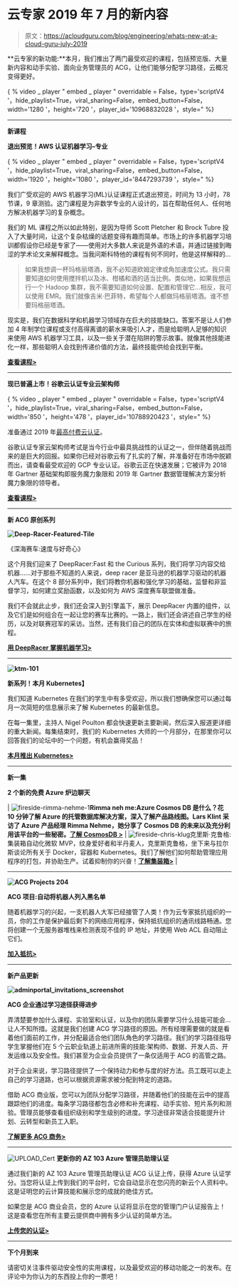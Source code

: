 # 云专家 2019 年 7 月的新内容

> 原文：<https://acloudguru.com/blog/engineering/whats-new-at-a-cloud-guru-july-2019>

**云专家的新功能:**本月，我们推出了两门最受欢迎的课程，包括预览版、大量新内容和动手实验、面向业务管理员的 ACG，让他们能够分配学习路径，云概况变得更好。

{ % video _ player " embed _ player " overridable = False，type='scriptV4 '，hide_playlist=True，viral_sharing=False，embed_button=False，width='1280 '，height='720 '，player_id='10968832028 '，style=" %}

* * *

**新课程**

**退出预览！AWS 认证机器学习–专业**

{ % video _ player " embed _ player " overridable = False，type='scriptV4 '，hide_playlist=True，viral_sharing=False，embed_button=False，width='1920 '，height='1080 '，player_id='8447293739 '，style=" %}

我们广受欢迎的 AWS 机器学习(ML)认证课程正式退出预览，时间为 13 小时，78 节课，9 章测验。这门课程是为非数学专业的人设计的，旨在帮助任何人、任何地方解决机器学习的复杂概念。

我们的 ML 课程之所以如此特别，是因为导师 Scott Pletcher 和 Brock Tubre 投入了大量时间，让这个复杂枯燥的话题变得有趣而简单。市场上的许多机器学习培训都假设你已经是专家了——使用对大多数人来说是外语的术语，并通过链接到晦涩的学术论文来解释概念。当我问斯科特他的课程有何不同时，他是这样解释的…

> 如果我想调一杯玛格丽塔酒，我不必知道欧姆定律或角加速度公式。我只需要知道如何使用搅拌机以及冰、柑橘和酒的适当比例。类似地，如果我想运行一个 Hadoop 集群，我不需要知道如何设置、配置和管理它…相反，我可以使用 EMR。我们就像吉米·巴菲特，希望每个人都做玛格丽塔酒。谁不想要玛格丽塔酒。

现实是，我们在数据科学和机器学习领域存在巨大的技能缺口。答案不是让人们参加 4 年制学位课程或支付高得离谱的薪水来吸引人才，而是给聪明人足够的知识来使用 AWS 机器学习工具，以及一些关于潜在陷阱的警示故事。就像其他技能进化一样，那些聪明人会找到传递价值的方法，最终技能供给会找到平衡。

**[查看课程>](https://acloud.guru/learn/aws-certified-machine-learning-specialty)**

* * *

**现已普遍上市！谷歌云认证专业云架构师**

{ % video _ player " embed _ player " overridable = False，type='scriptV4 '，hide_playlist=True，viral_sharing=False，embed_button=False，width='850 '，height='478 '，player_id='10788920423 '，style=" %}

准备通过 2019 年[最高付费云认证](https://info.acloud.guru/resources/what-are-top-paying-cloud-certifications-for-2019)。

谷歌认证专家云架构师考试是当今行业中最具挑战性的认证之一，但伴随着挑战而来的是巨大的回报。如果你已经对谷歌云有了扎实的了解，并准备好在市场中脱颖而出，请查看最受欢迎的 GCP 专业认证。谷歌云正在快速发展；它被评为 2018 年 Gartner 基础架构即服务魔力象限和 2019 年 Gartner 数据管理解决方案分析魔力象限的领导者。

**[查看课程>](https://acloud.guru/learn/gcp-certified-professional-cloud-architect)**

* * *

**新 ACG 原创系列**

**![Deep-Racer-Featured-Tile](img/00d5498e1ca84fac0f89de7298b87276.png)**

《深海赛车:速度与好奇心》

这个月我们迎来了 DeepRacer:Fast 和 the Curious 系列，我们将学习内容交给机器……对于那些不知道的人来说，deep racer 是亚马逊的机器学习驱动的机器人汽车。在这个 8 部分系列中，我们将教你机器和强化学习的基础，监督和非监督学习，如何建立奖励函数，以及如何为 AWS 深度赛车联盟做准备。

我们不会就此止步，我们还会深入到引擎盖下，展示 DeepRacer 内置的组件，以及它们是如何组合在一起让您的赛车比赛的。一路上，我们还会讲述自己学生的经历，以及对联赛冠军的采访。当然，还有我们自己的团队在实体和虚拟联赛中的旅程。

**[用 DeepRacer 掌握机器学习>](https://acloud.guru/series/deepracer)**

* * *

**![ktm-101](img/6d8393d6e6e0af45ff9965acdd7bd0f8.png)**

**新系列！本月 Kubernetes】**

我们知道 Kubernetes 在我们的学生中有多受欢迎，所以我们想确保您可以通过每月一次简短的信息展示来了解 Kubernetes 的最新信息。

在每一集里，主持人 Nigel Poulton 都会快速更新主要新闻，然后深入报道更详细的重大新闻。每集结束时，我们的 Kubernetes 大师的一个月部分，在那里你可以回答我们的论坛中的一个问题，有机会赢得奖品！

**[本月推出 Kubernetes>](https://acloud.guru/series/kubernetes-this-month)**

* * *

**新一集**

**2 个新的免费 Azure 炉边聊天**

| ![fireside-rimma-nehme-1](img/ff31f0e90b92eade66fcf8525cdfd049.png)**Rimma neh me:Azure Cosmos DB 是什么？**花 10 分钟了解 Azure 的托管数据库解决方案，深入了解产品路线图。Lars Klint 采访了 Azure 产品经理 Rimma Nehme，她分享了 Cosmos DB 的未来以及充分利用该平台的一些秘密。**[了解 CosmosDB >](https://acloud.guru/series/azure-chats/view/114)** | ![fireside-chris-klug](img/c280401dc238927a34a868c8bca4170f.png)克里斯·克鲁格:集装箱自动化微软 MVP，纹身爱好者和半丹麦人，克里斯克鲁格，坐下来与拉尔斯谈论所有关于 Docker，容器和 Kubernetes。我们了解他们如何帮助管理应用程序的打包，并协助生产。试着抑制你的兴奋！**[了解集装箱>](https://acloud.guru/series/azure-chats/view/115)** |

* * *

**![ACG Projects 204](img/1581954377bad0d4660ee6ad5f0216da.png)**

**ACG 项目:自动将机器人列入黑名单**

随着机器学习的兴起，一支机器人大军已经接管了人类！作为云专家抵抗组织的一员，你的工作是保护最后剩下的网络应用程序，保持抵抗组织的通讯线路畅通。您将创建一个无服务器堆栈来检测表现不佳的 IP 地址，并使用 Web ACL 自动阻止它们。

**[加入抵抗>](https://acloud.guru/series/acg-projects/view/204)**

* * *

**新产品更新**

**![adminportal_invitations_screenshot](img/afff06248db8e1af662ec5936e55e5ca.png)**

**ACG 企业通过学习途径获得进步**

弄清楚要参加什么课程、实验室和认证，以及你的团队需要学习什么技能可能会…让人不知所措。这就是我们创建 ACG 学习路径的原因。所有经理需要做的就是看着他们面前的工作，并分配最适合他们团队角色的学习路径。我们的学习路径指导学生掌握他们在 5 个云职业轨道上前进所需的技能:架构师、数据、开发人员、开发运维以及安全性。我们甚至为企业会员提供了一条仅适用于 ACG 的高管之路。

对于企业来说，学习路径提供了一个保持动力和参与度的好方法。员工既可以走上自己的学习道路，也可以根据资源需求被分配到特定的道路。

借助 ACG 商业版，您可以为团队分配学习路径，并随着他们的技能在云中的提高跟踪他们的进度。每条学习路径都包含必修和补充课程、动手实验、短片系列和测验。管理员能够查看组织级别和学生级别的进度。学习途径非常适合技能提升计划、云转型和新员工入职。

**[了解更多 ACG 商务>](https://acloud.guru/cloud-training-for-business)**

* * *

![UPLOAD_Cert](img/a92c5186f9e4c760b4491df83a0f52e5.png) **更新你的 AZ 103 Azure 管理员助理认证**

通过我们新的 AZ 103 Azure 管理员助理认证 ACG 认证上传，获得 Azure 认证学分。当您将认证上传到我们的平台时，它会自动显示在您闪亮的新云个人资料中。这是证明您的云计算技能和展示您的成就的绝佳方式。

如果您是 ACG 商业会员，您的 Azure 认证将显示在您的管理门户认证报告上！这是查看您在所有主要云提供商中拥有多少认证的简单方法。

**[上传您的认证>](https://acloud.guru/certifications/step0)**

* * *

**下个月到来**

请密切关注事件驱动安全性的实用课程，以及最受欢迎的移动功能之一的发布。在评论中为你认为的东西投上你的一票吧！
